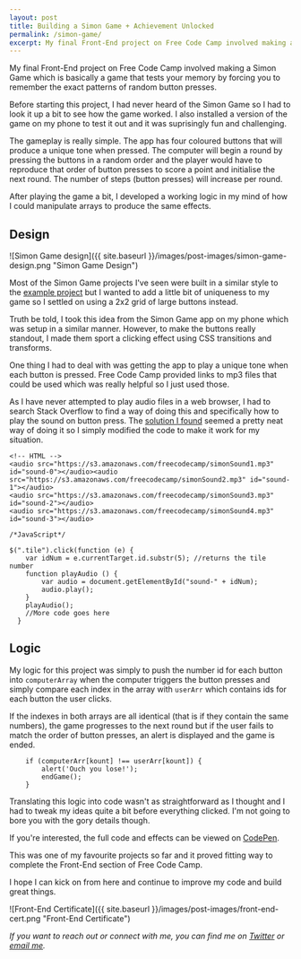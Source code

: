 ```yaml
---
layout: post
title: Building a Simon Game + Achievement Unlocked
permalink: /simon-game/
excerpt: My final Front-End project on Free Code Camp involved making a Simon Game which challenges your memory by forcing you to remember patterns of button clicks
---
```


My final Front-End project on Free Code Camp involved making a Simon Game which is basically a game that tests your memory by forcing you to remember the exact patterns of random button presses.

Before starting this project, I had never heard of the Simon Game so I had to look it up a bit to see how the game worked. I also installed a version of the game on my phone to test it out and it was suprisingly fun and challenging.

The gameplay is really simple. The app has four coloured buttons that will produce a unique tone when pressed. The computer will begin a round by pressing the buttons in a random order and the player would have to reproduce that order of button presses to score a point and initialise the next round. The number of steps (button presses) will increase per round.

After playing the game a bit, I developed a working logic in my mind of how I could manipulate arrays to produce the same effects.

Design
---

![Simon Game design]({{ site.baseurl }}/images/post-images/simon-game-design.png  "Simon Game Design")

Most of the Simon Game projects I've seen were built in a similar style to the [example project](https://codepen.io/FreeCodeCamp/full/obYBjE) but I wanted to add a little bit of uniqueness to my game so I settled on using a 2x2 grid of large buttons instead.

Truth be told, I took this idea from the Simon Game app on my phone which was setup in a similar manner. However, to make the buttons really standout, I made them sport a clicking effect using CSS transitions and transforms.

One thing I had to deal with was getting the app to play a unique tone when each button is pressed. Free Code Camp provided links to mp3 files that could be used which was really helpful so I just used those.

As I have never attempted to play audio files in a web browser, I had to search Stack Overflow to find a way of doing this and specifically how to play the sound on button press. The [solution I found](https://stackoverflow.com/questions/18826147/javascript-audio-play-on-click) seemed a pretty neat way of doing it so I simply modified the code to make it work for my situation.

```
<!-- HTML -->
<audio src="https://s3.amazonaws.com/freecodecamp/simonSound1.mp3" id="sound-0"></audio><audio src="https://s3.amazonaws.com/freecodecamp/simonSound2.mp3" id="sound-1"></audio>
<audio src="https://s3.amazonaws.com/freecodecamp/simonSound3.mp3" id="sound-2"></audio>
<audio src="https://s3.amazonaws.com/freecodecamp/simonSound4.mp3" id="sound-3"></audio>

/*JavaScript*/

$(".tile").click(function (e) {
	var idNum = e.currentTarget.id.substr(5); //returns the tile number
	function playAudio () {
		var audio = document.getElementById("sound-" + idNum); 
		audio.play();
	}  
	playAudio();
    //More code goes here
  }
```

Logic
---

My logic for this project was simply to push the number id for each button into `computerArray` when the computer triggers the button presses and simply compare each index in the array with `userArr` which contains ids for each button the user clicks.

If the indexes in both arrays are all identical (that is if they contain the same numbers), the game progresses to the next round but if the user fails to match the order of button presses, an alert is displayed and the game is ended.

```
	if (computerArr[kount] !== userArr[kount]) {
		alert('Ouch you lose!');
		endGame();
	}
```

Translating this logic into code wasn't as straightforward as I thought and I had to tweak my ideas quite a bit before everything clicked. I'm not going to bore you with the gory details though.

If you're interested, the full code and effects can be viewed on [CodePen](http://codepen.io/ayoisaiah/full/bpPRNJ/).

This was one of my favourite projects so far and it proved fitting way to complete the Front-End section of Free Code Camp.

I hope I can kick on from here and continue to improve my code and build great things.

![Front-End Certificate]({{ site.baseurl }}/images/post-images/front-end-cert.png  "Front-End Certificate")

*If you want to reach out or connect with me, you can find me on [Twitter](https://twitter.com/ayisaiah) or [email me](mailto:ayisaiah@gmail.com).*